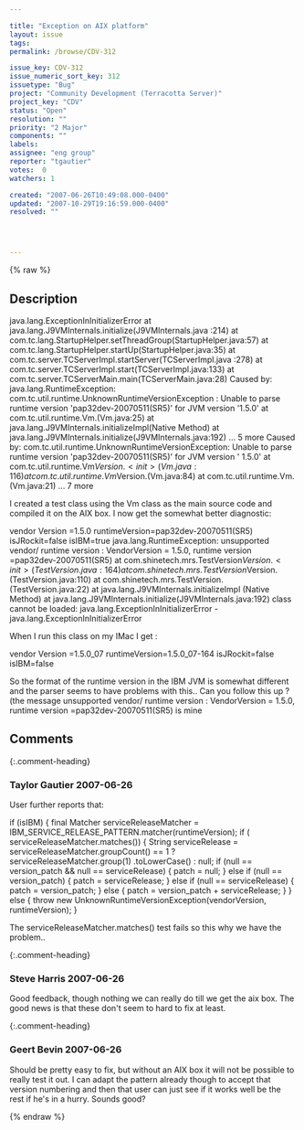 ```yaml
---

title: "Exception on AIX platform"
layout: issue
tags: 
permalink: /browse/CDV-312

issue_key: CDV-312
issue_numeric_sort_key: 312
issuetype: "Bug"
project: "Community Development (Terracotta Server)"
project_key: "CDV"
status: "Open"
resolution: ""
priority: "2 Major"
components: ""
labels: 
assignee: "eng group"
reporter: "tgautier"
votes:  0
watchers: 1

created: "2007-06-26T10:49:08.000-0400"
updated: "2007-10-29T19:16:59.000-0400"
resolved: ""




---
```


{% raw %}

## Description

<div markdown="1" class="description">

java.lang.ExceptionInInitializerError
        at java.lang.J9VMInternals.initialize(J9VMInternals.java :214)
        at com.tc.lang.StartupHelper.setThreadGroup(StartupHelper.java:57)
        at com.tc.lang.StartupHelper.startUp(StartupHelper.java:35)
        at com.tc.server.TCServerImpl.startServer(TCServerImpl.java :278)
        at com.tc.server.TCServerImpl.start(TCServerImpl.java:133)
        at com.tc.server.TCServerMain.main(TCServerMain.java:28)
Caused by: java.lang.RuntimeException: com.tc.util.runtime.UnknownRuntimeVersionException : Unable to parse runtime version 'pap32dev-20070511(SR5)' for JVM version '1.5.0'
        at com.tc.util.runtime.Vm.<clinit>(Vm.java:25)
        at java.lang.J9VMInternals.initializeImpl(Native Method)
        at java.lang.J9VMInternals.initialize(J9VMInternals.java:192)
        ... 5 more
Caused by: com.tc.util.runtime.UnknownRuntimeVersionException: Unable to parse runtime version 'pap32dev-20070511(SR5)' for JVM version ' 1.5.0'
        at com.tc.util.runtime.Vm$Version.<init>(Vm.java:116)
        at com.tc.util.runtime.Vm$Version.<init>(Vm.java:84)
        at com.tc.util.runtime.Vm.<clinit>(Vm.java:21)
        ... 7 more

I created a test class using the Vm class as the main source code and compiled it on the AIX box. I now get the somewhat better diagnostic:

vendor Version =1.5.0
runtimeVersion=pap32dev-20070511(SR5)
isJRockit=false
isIBM=true
java.lang.RuntimeException: unsupported vendor/ runtime version : VendorVersion = 1.5.0, runtime version =pap32dev-20070511(SR5)
        at com.shinetech.mrs.TestVersion$Version.<init>( TestVersion.java:164)
        at com.shinetech.mrs.TestVersion$Version.<init>(TestVersion.java:110)
        at com.shinetech.mrs.TestVersion.<clinit>(TestVersion.java:22)
        at java.lang.J9VMInternals.initializeImpl (Native Method)
        at java.lang.J9VMInternals.initialize(J9VMInternals.java:192)
class cannot be loaded: java.lang.ExceptionInInitializerError  - java.lang.ExceptionInInitializerError

When I run this class on my IMac I get :

vendor Version =1.5.0\_07
runtimeVersion=1.5.0\_07-164
isJRockit=false
isIBM=false


So the format of the runtime version in the IBM JVM is somewhat different and the parser seems to have problems with this..
Can you follow this up ? (the message unsupported vendor/ runtime version : VendorVersion = 1.5.0, runtime version =pap32dev-20070511(SR5) is mine



</div>

## Comments


{:.comment-heading}
### **Taylor Gautier** <span class="date">2007-06-26</span>

<div markdown="1" class="comment">

User further reports that:

if (isIBM) \{
final Matcher serviceReleaseMatcher = IBM\_SERVICE\_RELEASE\_PATTERN.matcher(runtimeVersion);
if ( serviceReleaseMatcher.matches()) \{
String serviceRelease = serviceReleaseMatcher.groupCount() == 1 ? serviceReleaseMatcher.group(1)
.toLowerCase() : null;
if (null == version\_patch && null == serviceRelease) \{
patch = null;
\} else if (null == version\_patch) \{
patch = serviceRelease;
\} else if (null == serviceRelease) \{
patch = version\_patch;
\} else \{
patch = version\_patch + serviceRelease;
\}
\} else \{
throw new UnknownRuntimeVersionException(vendorVersion, runtimeVersion);
\}

The serviceReleaseMatcher.matches() test fails so this why we have the problem..


</div>


{:.comment-heading}
### **Steve Harris** <span class="date">2007-06-26</span>

<div markdown="1" class="comment">

Good feedback, though nothing we can really do till we get the aix box. The good news is that these don't seem to hard to fix at least.

</div>


{:.comment-heading}
### **Geert Bevin** <span class="date">2007-06-26</span>

<div markdown="1" class="comment">

Should be pretty easy to fix, but without an AIX box it will not be possible to really test it out. I can adapt the pattern already though to accept that version numbering and then that user can just see if it works well be the rest if he's in a hurry. Sounds good?

</div>



{% endraw %}
